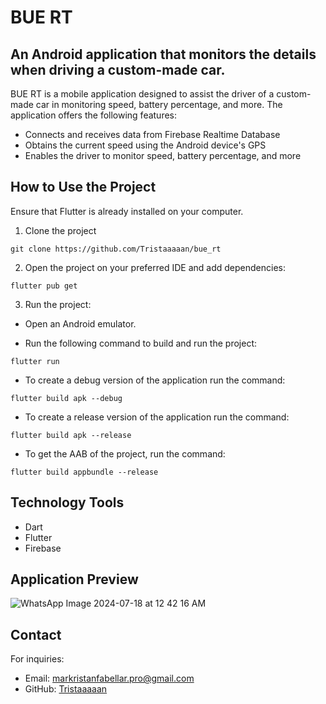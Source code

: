 # BUE RT

## An Android application that monitors the details when driving a custom-made car.

BUE RT is a mobile application designed to assist the driver of a custom-made car in monitoring speed, battery percentage, and more. The application offers the following features:

* Connects and receives data from Firebase Realtime Database
* Obtains the current speed using the Android device's GPS
* Enables the driver to monitor speed, battery percentage, and more
  
## How to Use the Project

Ensure that Flutter is already installed on your computer.

1. Clone the project
```
git clone https://github.com/Tristaaaaan/bue_rt
```

2. Open the project on your preferred IDE and add dependencies:

```
flutter pub get
```

3. Run the project:

* Open an Android emulator.
  
* Run the following command to build and run the project:
```
flutter run
```

* To create a debug version of the application run the command:
```
flutter build apk --debug 
```

* To create a release version of the application run the command:
```
flutter build apk --release 
```

* To get the AAB of the project, run the command:
```
flutter build appbundle --release
```

## Technology Tools

* Dart
* Flutter
* Firebase

## Application Preview
![WhatsApp Image 2024-07-18 at 12 42 16 AM](https://github.com/user-attachments/assets/f39b3d68-1a9f-4fbe-b2f4-ab4ea303af9a)


## Contact

For inquiries:

* Email: markristanfabellar.pro@gmail.com
* GitHub: [Tristaaaaan](https://github.com/Tristaaaaan)
